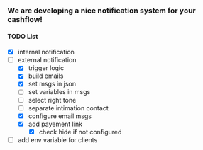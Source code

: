 ### We are developing a nice notification system for your cashflow!

#### TODO List
  - [x] internal notification
  - [ ] external notification
    - [x] trigger logic
    - [x] build emails
    - [x] set msgs in json
    - [ ] set variables in msgs
    - [ ] select right tone
    - [ ] separate intimation contact
    - [x] configure email msgs
    - [x] add payement link
      - [x] check hide if not configured
  - [ ] add env variable for clients